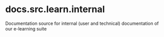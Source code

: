 # docs.src.learn.internal
Documentation source for internal (user and technical) documentation of our e-learning suite
